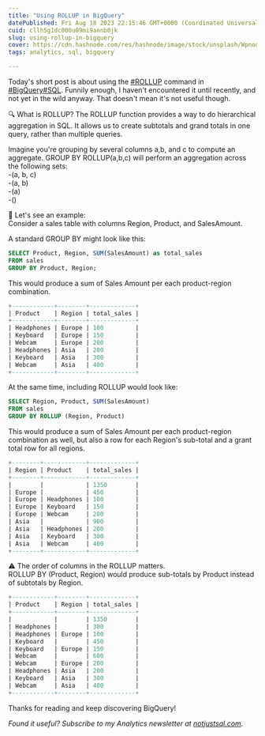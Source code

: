 ```yaml
---
title: "Using ROLLUP in BigQuery"
datePublished: Fri Aug 18 2023 22:15:46 GMT+0000 (Coordinated Universal Time)
cuid: cllh5g1dc000u09mi9annb0jk
slug: using-rollup-in-bigquery
cover: https://cdn.hashnode.com/res/hashnode/image/stock/unsplash/Wpnoqo2plFA/upload/8ba42636e1c671d4a2e77ec7ee1c19fd.jpeg
tags: analytics, sql, bigquery

---
```


Today's short post is about using the [#ROLLUP](https://www.linkedin.com/feed/hashtag/?keywords=rollup&highlightedUpdateUrns=urn%3Ali%3Aactivity%3A7098295702987927552) command in [#BigQuery](https://www.linkedin.com/feed/hashtag/?keywords=bigquery&highlightedUpdateUrns=urn%3Ali%3Aactivity%3A7098295702987927552)[#SQL](https://www.linkedin.com/feed/hashtag/?keywords=sql&highlightedUpdateUrns=urn%3Ali%3Aactivity%3A7098295702987927552). Funnily enough, I haven't encountered it until recently, and not yet in the wild anyway. That doesn't mean it's not useful though.

🔍 What is ROLLUP? The ROLLUP function provides a way to do hierarchical aggregation in SQL. It allows us to create subtotals and grand totals in one query, rather than multiple queries.

Imagine you're grouping by several columns a,b, and c to compute an aggregate. GROUP BY ROLLUP(a,b,c) will perform an aggregation across the following sets:  
\-(a, b, c)  
\-(a, b)  
\-(a)  
\-()

🌟 Let's see an example:  
Consider a sales table with columns Region, Product, and SalesAmount.

A standard GROUP BY might look like this:

```sql
SELECT Product, Region, SUM(SalesAmount) as total_sales
FROM sales
GROUP BY Product, Region;
```

This would produce a sum of Sales Amount per each product-region combination.

```sql
+------------+--------+-------------+
| Product    | Region | total_sales |
+------------+--------+-------------+
| Headphones | Europe | 100         |
| Keyboard   | Europe | 150         |
| Webcam     | Europe | 200         |
| Headphones | Asia   | 200         |
| Keyboard   | Asia   | 300         |
| Webcam     | Asia   | 400         |
+------------+--------+-------------+
```

At the same time, including ROLLUP would look like:

```sql
SELECT Region, Product, SUM(SalesAmount)
FROM sales
GROUP BY ROLLUP (Region, Product)
```

This would produce a sum of Sales Amount per each product-region combination as well, but also a row for each Region's sub-total and a grant total row for all regions.

```sql
+--------+------------+-------------+
| Region | Product    | total_sales |
+--------+------------+-------------+
|        |            | 1350        |
| Europe |            | 450         |
| Europe | Headphones | 100         |
| Europe | Keyboard   | 150         |
| Europe | Webcam     | 200         |
| Asia   |            | 900         |
| Asia   | Headphones | 200         |
| Asia   | Keyboard   | 300         |
| Asia   | Webcam     | 400         |
+--------+------------+-------------+
```

⚠ The order of columns in the ROLLUP matters.  
ROLLUP BY (Product, Region) would produce sub-totals by Product instead of subtotals by Region.

```sql
+------------+--------+-------------+
| Product    | Region | total_sales |
+------------+--------+-------------+
|            |        | 1350        |
| Headphones |        | 300         |
| Headphones | Europe | 100         |
| Keyboard   |        | 450         |
| Keyboard   | Europe | 150         |
| Webcam     |        | 600         |
| Webcam     | Europe | 200         |
| Headphones | Asia   | 200         |
| Keyboard   | Asia   | 300         |
| Webcam     | Asia   | 400         |
+------------+--------+-------------+
```

Thanks for reading and keep discovering BigQuery!

*Found it useful? Subscribe to my Analytics newsletter at* [*notjustsql.com*](https://www.notjustsql.com)*.*